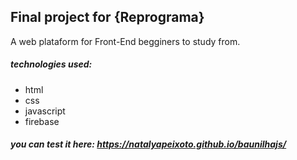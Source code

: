 ## Final project for {Reprograma}

A web plataform for Front-End begginers to study from. 

##### technologies used: 

* html 
* css
* javascript
* firebase 

##### you can test it here: https://natalyapeixoto.github.io/baunilhajs/
